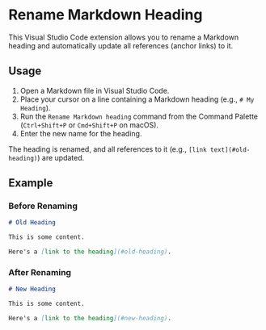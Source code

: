 # Rename Markdown Heading

This Visual Studio Code extension allows you to rename a Markdown heading and automatically update all references (anchor links) to it.

## Usage

1. Open a Markdown file in Visual Studio Code.
2. Place your cursor on a line containing a Markdown heading (e.g., `# My Heading`).
3. Run the `Rename Markdown heading` command from the Command Palette (`Ctrl+Shift+P` or `Cmd+Shift+P` on macOS).
4. Enter the new name for the heading.

The heading is renamed, and all references to it (e.g., `[link text](#old-heading)`) are updated.

## Example

### Before Renaming

```markdown
# Old Heading

This is some content.

Here's a [link to the heading](#old-heading).
```

### After Renaming

```markdown
# New Heading

This is some content.

Here's a [link to the heading](#new-heading).
```
